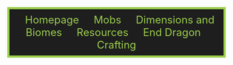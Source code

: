 <div style="width: 100%; text-align: center; background-color: #1e1e1e; border: 5px solid #9ccf4c; padding: 10px; box-sizing: border-box;">
  <a href="index" style="color: #9ccf4c; text-decoration: none; margin: 0 15px; font-size: 24px;">Homepage</a>
  <a href="mobs.md" style="color: #9ccf4c; text-decoration: none; margin: 0 15px; font-size: 24px;">Mobs</a>
  <a href="dimensions-biomes.md" style="color: #9ccf4c; text-decoration: none; margin: 0 15px; font-size: 24px;">Dimensions and Biomes</a>
  <a href="resources.md" style="color: #9ccf4c; text-decoration: none; margin: 0 15px; font-size: 24px;">Resources</a>
  <a href="end-dragon.md" style="color: #9ccf4c; text-decoration: none; margin: 0 15px; font-size: 24px;">End Dragon</a>
  <a href="crafting.md" style="color: #9ccf4c; text-decoration: none; margin: 0 15px; font-size: 24px;">Crafting</a>
</div>
